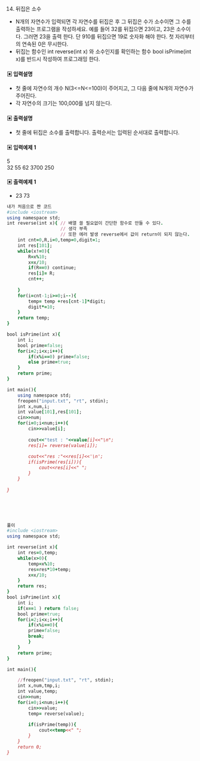 14. 뒤집은 소수
* N개의 자연수가 입력되면 각 자연수를 뒤집은 후 그 뒤집은 수가 소수이면 그 수를 출력하는
프로그램을 작성하세요. 예를 들어 32를 뒤집으면 23이고, 23은 소수이다. 그러면 23을 출력
한다. 단 910를 뒤집으면 19로 숫자화 해야 한다. 첫 자리부터의 연속된 0은 무시한다.
* 뒤집는 함수인 int reverse(int x) 와 소수인지를 확인하는 함수 bool isPrime(int x)를 반드시
작성하여 프로그래밍 한다.
#### ▣ 입력설명
* 첫 줄에 자연수의 개수 N(3<=N<=100)이 주어지고, 그 다음 줄에 N개의 자연수가 주어진다.
* 각 자연수의 크기는 100,000를 넘지 않는다.
#### ▣ 출력설명
* 첫 줄에 뒤집은 소수를 출력합니다. 출력순서는 입력된 순서대로 출력합니다.
#### ▣ 입력예제 1
5  
32 55 62 3700 250
#### ▣ 출력예제 1
* 23 73



```ruby
내가 처음으로 짠 코드
#include <iostream>
using namespace std;
int reverse(int x){ // 배열 쓸 필요없이 간단한 함수로 만들 수 있다.
					// 생각 부족
					// 또한 에러 발생 reverse에서 값이 return이 되지 않는다.
	int cnt=0,R,i=0,temp=0,digit=1;
	int res[101];
	while(x!=0){
		R=x%10;
		x=x/10;
		if(R==0) continue;
		res[i]= R;
		cnt++;
		
	}
	for(i=cnt-1;i>=0;i--){
		temp= temp +res[cnt-1]*digit;
		digit*=10;
	}
	return temp;
}

bool isPrime(int x){
	int i;
	bool prime=false;
	for(i=2;i<x;i++){
		if(x%i==0) prime=false;
		else prime=true;
	}
	return prime;
}

int main(){
	using namespace std;
	freopen("input.txt", "rt", stdin);
	int x,num,i;
	int value[101],res[101];
	cin>>num;
	for(i=0;i<num;i++){
		cin>>value[i];
		
		cout<<"test : "<<value[i]<<"\n";
		res[i]= reverse(value[i]);
		
		cout<<"res :"<<res[i]<<'\n';
		if(isPrime(res[i])){
			cout<<res[i]<<" ";
		}
	}
	
}

```

<br><br><br>

```ruby
풀이
#include <iostream>
using namespace std;

int reverse(int x){
	int res=0,temp;
	while(x>0){
		temp=x%10;
		res=res*10+temp;
		x=x/10;
	}
	return res;
}
bool isPrime(int x){
	int i;
	if(x==1 ) return false;
	bool prime=true;
	for(i=2;i<x;i++){
		if(x%i==0){
		prime=false;
		break;
		}
	}
	return prime;
}

int main(){

	//freopen("input.txt", "rt", stdin);
	int x,num,tmp,i;
	int value,temp;
	cin>>num;
	for(i=0;i<num;i++){
		cin>>value;
		temp= reverse(value);
		
		if(isPrime(temp)){
			cout<<temp<<" ";
		}
	}
	return 0;	
}


```
